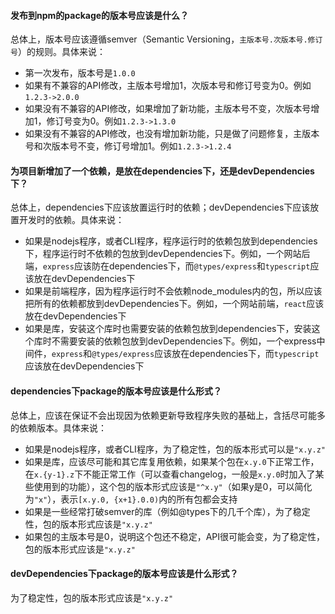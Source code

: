 #### 发布到npm的package的版本号应该是什么？

总体上，版本号应该遵循semver（Semantic Versioning，`主版本号.次版本号.修订号`）的规则。具体来说：

+ 第一次发布，版本号是`1.0.0`
+ 如果有不兼容的API修改，主版本号增加1，次版本号和修订号变为0。例如`1.2.3->2.0.0`
+ 如果没有不兼容的API修改，如果增加了新功能，主版本号不变，次版本号增加1，修订号变为0。例如`1.2.3->1.3.0`
+ 如果没有不兼容的API修改，也没有增加新功能，只是做了问题修复，主版本号和次版本号不变，修订号增加1。例如`1.2.3->1.2.4`

#### 为项目新增加了一个依赖，是放在dependencies下，还是devDependencies下？

总体上，dependencies下应该放置运行时的依赖；devDependencies下应该放置开发时的依赖。具体来说：

+ 如果是nodejs程序，或者CLI程序，程序运行时的依赖包放到dependencies下，程序运行时不依赖的包放到devDependencies下。例如，一个网站后端，`express`应该防在dependencies下，而`@types/express`和`typescript`应该放在devDependencies下
+ 如果是前端程序，因为程序运行时不会依赖node_modules内的包，所以应该把所有的依赖都放到devDependencies下。例如，一个网站前端，`react`应该放在devDependencies下
+ 如果是库，安装这个库时也需要安装的依赖包放到dependencies下，安装这个库时不需要安装的依赖包放到devDependencies下。例如，一个express中间件，`express`和`@types/express`应该放在dependencies下，而`typescript`应该放在devDependencies下

#### dependencies下package的版本号应该是什么形式？

总体上，应该在保证不会出现因为依赖更新导致程序失败的基础上，含括尽可能多的依赖版本。具体来说：

+ 如果是nodejs程序，或者CLI程序，为了稳定性，包的版本形式可以是`"x.y.z"`
+ 如果是库，应该尽可能和其它库复用依赖，如果某个包在`x.y.0`下正常工作，在`x.{y-1}.z`下不能正常工作（可以查看changelog，一般是`x.y.0`时加入了某些使用到的功能），这个包的版本形式应该是`"^x.y"`（如果y是0，可以简化为`"x"`），表示`[x.y.0, {x+1}.0.0)`内的所有包都会支持
+ 如果是一些经常打破semver的库（例如@types下的几千个库），为了稳定性，包的版本形式应该是`"x.y.z"`
+ 如果包的主版本号是0，说明这个包还不稳定，API很可能会变，为了稳定性，包的版本形式应该是`"x.y.z"`

#### devDependencies下package的版本号应该是什么形式？

为了稳定性，包的版本形式应该是`"x.y.z"`
